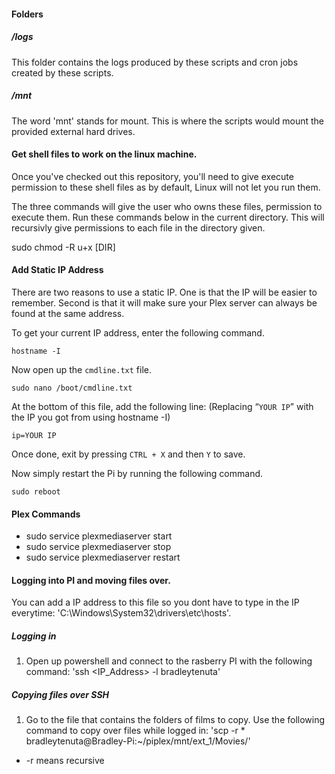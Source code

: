 #### Folders

##### /logs

This folder contains the logs produced by these scripts and cron jobs created by these scripts.

##### /mnt

The word 'mnt' stands for mount. This is where the scripts would mount the provided external hard drives.

#### Get shell files to work on the linux machine.

Once you've checked out this repository, you'll need to give execute permission
to these shell files as by default, Linux will not let you run them.

The three commands will give the user who owns these files, permission to execute them.
Run these commands below in the current directory. This will recursivly give permissions
to each file in the directory given.

sudo chmod -R u+x [DIR]

#### Add Static IP Address

There are two reasons to use a static IP. One is that the IP will be easier to remember.
Second is that it will make sure your Plex server can always be found at the same address.

To get your current IP address, enter the following command.

`hostname -I`

Now open up the `cmdline.txt` file.

`sudo nano /boot/cmdline.txt`

At the bottom of this file, add the following line: (Replacing “`YOUR IP`” with the IP you got from using hostname -I)

`ip=YOUR IP`

Once done, exit by pressing `CTRL + X` and then `Y` to save.

Now simply restart the Pi by running the following command.

`sudo reboot`

#### Plex Commands

-   sudo service plexmediaserver start
-   sudo service plexmediaserver stop
-   sudo service plexmediaserver restart

#### Logging into PI and moving files over.

You can add a IP address to this file so you dont have to type in the IP everytime: 'C:\Windows\System32\drivers\etc\hosts'.

##### Logging in

1. Open up powershell and connect to the rasberry PI with the following command: 'ssh <IP_Address> -l bradleytenuta'

##### Copying files over SSH

1. Go to the file that contains the folders of films to copy. Use the following command to copy over files while logged in: 'scp -r \* bradleytenuta@Bradley-Pi:~/piplex/mnt/ext_1/Movies/'

-   -r means recursive
